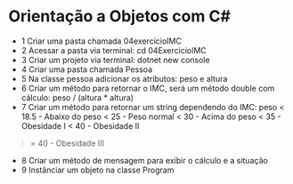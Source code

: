 # Orientação a Objetos com C#

- 1 Criar uma pasta chamada 04exercicioIMC
- 2 Acessar a pasta via terminal: cd 04ExercicioIMC
- 3 Criar um projeto via terminal: dotnet new console
- 4 Criar uma pasta chamada Pessoa
- 5 Na classe pessoa adicionar os atributos: peso e altura
- 6 Criar um método para retornar o IMC, será um método double 
  com cálculo: peso / (altura * altura)
- 7 Criar um método para retornar um string dependendo do IMC: peso
  < 18.5 - Abaixo do peso
  < 25   - Peso normal
  < 30   - Acima do peso
  < 35   - Obesidade I
  < 40   - Obesidade II
 >= 40 - Obesidade III
 - 8 Criar um método de mensagem para exibir o cálculo e a situação
 - 9 Instânciar um objeto na classe Program
